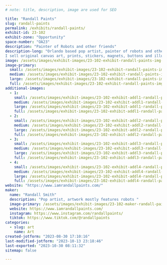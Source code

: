 ```yaml
---
# note: title, description, image are used for SEO

title: "Randall Paints"
slug: randall-paints
permalink: /exhibits/randall-paints/
exhibit-id: 23-102
exhibit-zone: "Opportunity"
space-number: "OA23"
description: "Painter of Robots and other friends"
description-long: "Orlando based pop artist, painter of robots and other friends. The goal of Randall's art is to make the viewer smile. 
I sell original canvas art, prints, stickers, magnets, buttons and illustrations. "
image: /assets/images/exhibit-images/23-102-exhibit-randall-paints-img-0590-large.jpeg
image-primary: 
  small: /assets/images/exhibit-images/23-102-exhibit-randall-paints-img-0590-small.jpeg
  medium: /assets/images/exhibit-images/23-102-exhibit-randall-paints-img-0590-medium.jpeg
  large: /assets/images/exhibit-images/23-102-exhibit-randall-paints-img-0590-large.jpeg
  full: /assets/images/exhibit-images/23-102-exhibit-randall-paints-img-0590-full.jpeg
additional-images: 
  - 1:
    small: /assets/images/exhibit-images/23-102-exhibit-addl1-randall-paints-71c0ed23-3ea7-460a-a965-3aa472d8a784-small.jpeg
    medium: /assets/images/exhibit-images/23-102-exhibit-addl1-randall-paints-71c0ed23-3ea7-460a-a965-3aa472d8a784-medium.jpeg
    large: /assets/images/exhibit-images/23-102-exhibit-addl1-randall-paints-71c0ed23-3ea7-460a-a965-3aa472d8a784-large.jpeg
    full: /assets/images/exhibit-images/23-102-exhibit-addl1-randall-paints-71c0ed23-3ea7-460a-a965-3aa472d8a784-full.jpeg
  - 2:
    small: /assets/images/exhibit-images/23-102-exhibit-addl2-randall-paints-img-0600-small.jpeg
    medium: /assets/images/exhibit-images/23-102-exhibit-addl2-randall-paints-img-0600-medium.jpeg
    large: /assets/images/exhibit-images/23-102-exhibit-addl2-randall-paints-img-0600-large.jpeg
    full: /assets/images/exhibit-images/23-102-exhibit-addl2-randall-paints-img-0600-full.jpeg
  - 3:
    small: /assets/images/exhibit-images/23-102-exhibit-addl3-randall-paints-img-0602-small.jpeg
    medium: /assets/images/exhibit-images/23-102-exhibit-addl3-randall-paints-img-0602-medium.jpeg
    large: /assets/images/exhibit-images/23-102-exhibit-addl3-randall-paints-img-0602-large.jpeg
    full: /assets/images/exhibit-images/23-102-exhibit-addl3-randall-paints-img-0602-full.jpeg
  - 4:
    small: /assets/images/exhibit-images/23-102-exhibit-addl4-randall-paints-img-0717-small.jpeg
    medium: /assets/images/exhibit-images/23-102-exhibit-addl4-randall-paints-img-0717-medium.jpeg
    large: /assets/images/exhibit-images/23-102-exhibit-addl4-randall-paints-img-0717-large.jpeg
    full: /assets/images/exhibit-images/23-102-exhibit-addl4-randall-paints-img-0717-full.jpeg
website: "https://www.iamrandallpaints.com/"
maker: 
  name: "Randall Smith"
  description: "Pop artist, artwork mostly features robots "
  image-primary: /assets/images/exhibit-images/23-102-maker-randall-paints-rp-1-medium.jpeg
  website: https://www.iamrandallpaints.com/
  instagram: https://www.instagram.com/randallpaints/
  tiktok: https://www.tiktok.com/@randallpaints 
categories: 
  - slug: art
    name: Art
created-jotform: "2023-08-30 17:10:16"
last-modified-jotform: "2023-10-13 23:18:46"
last-exported: "2023-10-30 08:11:32"
sitemap: false

---
```

